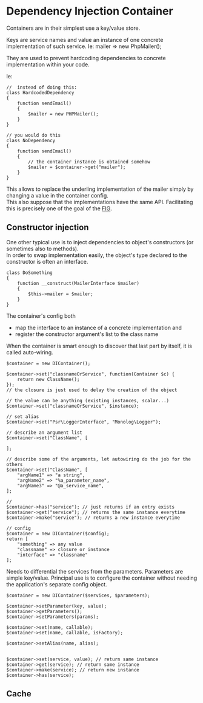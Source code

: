# Dependency Injection Container

Containers are in their simplest use a key/value store.

Keys are service names and value an instance of one concrete implementation of such service.
Ie: mailer => new PhpMailer();

They are used to prevent hardcoding dependencies to concrete implementation within your code.

Ie:
```
//  instead of doing this:
class HardcodedDependency 
{
    function sendEmail() 
    {
        $mailer = new PHPMailer();
    }
}

// you would do this
class NoDependency 
{
    function sendEmail() 
    {
        // the container instance is obtained somehow 
        $mailer = $container->get("mailer");
    }
}
```

This allows to replace the underling implementation of the mailer simply by changing a value in the container config.  
This also suppose that the implementations have the same API. Facilitating this is precisely one of the goal of the [FIG](http://www.php-fig.org/).

## Constructor injection

One other typical use is to inject dependencies to object's constructors (or sometimes also to methods).  
In order to swap implementation easily, the object's type declared to the constructor is often an interface.

```
class DoSomething
{
    function __construct(MailerInterface $mailer)
    {
        $this->mailer = $mailer;
    }
}
```

The container's config both
 - map the interface to an instance of a concrete implementation and 
 - register the constructor argument's list to the class name
 
When the container is smart enough to discover that last part by itself, it is called auto-wiring. 

```
$container = new DIContainer();

$container->set("classnameOrService", function(Container $c) {
    return new ClassName();
});
// the closure is just used to delay the creation of the object

// the value can be anything (existing instances, scalar...)
$container->set("classnameOrService", $instance);

// set alias
$container->set("Psr\LoggerInterface", "Monolog\Logger");

// describe an argument list
$container->set("ClassName", [

];

// describe some of the arguments, let autowiring do the job for the others
$container->set("ClassName", [
    "argName1" => "a string",
    "argName2" => "%a_parameter_name",
    "argName3" => "@a_service_name",
];

// 
$container->has("service"); // just returns if an entry exists
$container->get("service"); // returns the same instance everytime
$container->make("service"); // returns a new instance everytime
```

```
// config
$container = new DIContainer($config);
return [
    "something" => any value
    "classname" => closure or instance
    "interface" => "classname"
];
```

Needs to differential the services from the parameters.
Parameters are simple key/value.
Principal use is to configure the container without needing the application's separate config object.
 
```
$container = new DIContainer($services, $parameters);

$container->setParameter(key, value);
$container->getParameters();
$container->setParameters(params);

$container->set(name, callable);
$container->set(name, callable, isFactory);

$container->setAlias(name, alias);


$container->set(service, value); // return same instance
$container->get(service); // return same instance
$container->make(service); // return new instance
$container->has(service);
```

## Cache


